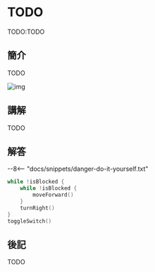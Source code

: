 # TODO

TODO:TODO

## 簡介

TODO

![img](https://imagedelivery.net/cdkaXPuFls5qlrh3GM4hfA/eb0f00fe-1067-4e6c-c932-38a31bf39300/public)

## 講解

TODO

## 解答

--8<-- "docs/snippets/danger-do-it-yourself.txt"

```swift linenums="1"
while !isBlocked {
    while !isBlocked {
        moveForward()
    }
    turnRight()
}
toggleSwitch()
```

## 後記

TODO
